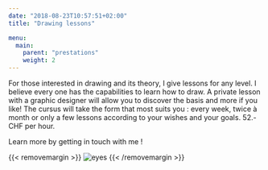```yaml
---
date: "2018-08-23T10:57:51+02:00"
title: "Drawing lessons"

menu:
  main:
    parent: "prestations"
    weight: 2
---
```


For those interested in drawing and its theory, I give lessons for any level.
I believe every one has the capabilities to learn how to draw. A private lesson with a graphic designer will allow you to discover the basis and more if you like!
The cursus will take the form that most suits you : every week, twice à month or only a few lessons according to your wishes and your goals.
52.- CHF per hour.

Learn more by getting in touch with me !

{{< removemargin >}}
![eyes](/img/EP/EP_image24a.jpg)
{{< /removemargin >}}
